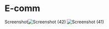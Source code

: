 # E-comm
Screenshot![Screenshot (42)](https://github.com/thisisme-shivam/E-comm/assets/78287034/38a75eb8-1135-4d54-84ff-68c91ceb12e2)
![Screenshot (41)](https://github.com/thisisme-shivam/E-comm/assets/78287034/cdeafc47-760e-4dbd-9e21-76505313a88c)
